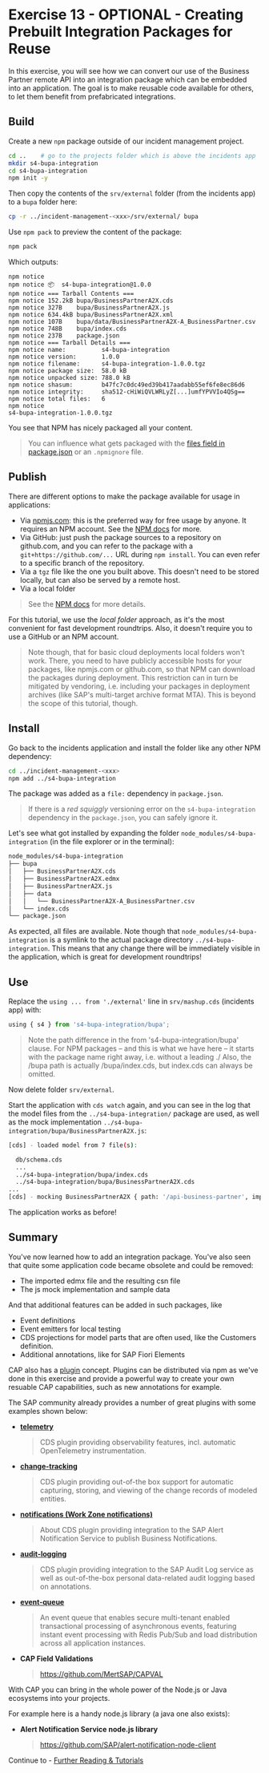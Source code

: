 # Exercise 13 - OPTIONAL - Creating Prebuilt Integration Packages for Reuse

In this exercise, you will see how we can convert our use of the Business Partner remote API into an integration package which can be embedded into an application. The goal is to make reusable code available for others, to let them benefit from prefabricated integrations.

## Build

Create a new `npm` package outside of our incident management project.

```bash
cd ..    # go to the projects folder which is above the incidents app
mkdir s4-bupa-integration
cd s4-bupa-integration
npm init -y
```

Then copy the contents of the `srv/external` folder (from the incidents app) to a `bupa` folder here:

```bash
cp -r ../incident-management-<xxx>/srv/external/ bupa
```

Use `npm pack` to preview the content of the package:

```bash
npm pack
```
Which outputs:

```
npm notice 
npm notice 📦  s4-bupa-integration@1.0.0
npm notice === Tarball Contents === 
npm notice 152.2kB bupa/BusinessPartnerA2X.cds                       
npm notice 327B    bupa/BusinessPartnerA2X.js                        
npm notice 634.4kB bupa/BusinessPartnerA2X.xml                       
npm notice 107B    bupa/data/BusinessPartnerA2X-A_BusinessPartner.csv
npm notice 748B    bupa/index.cds                                    
npm notice 237B    package.json                                      
npm notice === Tarball Details === 
npm notice name:          s4-bupa-integration                 
npm notice version:       1.0.0                                   
npm notice filename:      s4-bupa-integration-1.0.0.tgz       
npm notice package size:  58.0 kB                                 
npm notice unpacked size: 788.0 kB                                
npm notice shasum:        b47fc7c0dc49ed39b417aadabb55ef6fe8ec86d6
npm notice integrity:     sha512-cHiWiQVLWRLyZ[...]umfYPVVIo4QSg==
npm notice total files:   6                                       
npm notice 
s4-bupa-integration-1.0.0.tgz
```

You see that NPM has nicely packaged all your content.

> You can influence what gets packaged with the [files field in package.json](https://docs.npmjs.com/cli/v8/configuring-npm/package-json#files) or an `.npmignore` file.

## Publish

There are different options to make the package available for usage in applications:

- Via [npmjs.com](https://www.npmjs.com/): this is the preferred way for free usage by anyone. It requires an NPM account. See the [NPM docs](https://docs.npmjs.com/cli/v8/commands/npm-publish) for more.
- Via GitHub: just push the package sources to a repository on github.com, and you can refer to the package with a `git+https://github.com/...` URL during `npm install`. You can even refer to a specific branch of the repository.
- Via a `tgz` file like the one you built above. This doesn't need to be stored locally, but can also be served by a remote host.
- Via a local folder

> See the [NPM docs](https://docs.npmjs.com/cli/v8/configuring-npm/package-json#urls-as-dependencies) for more details.

For this tutorial, we use the _local folder_ approach, as it's the most convenient for fast development roundtrips. Also, it doesn't require you to use a GitHub or an NPM account.

> Note though, that for basic cloud deployments local folders won't work. There, you need to have publicly accessible hosts for your packages, like npmjs.com or github.com, so that NPM can download the packages during deployment.
    This restriction can in turn be mitigated by vendoring, i.e. including your packages in deployment archives (like SAP's multi-target archive format MTA). This is beyond the scope of this tutorial, though.

## Install

Go back to the incidents application and install the folder like any other NPM dependency:

```bash
cd ../incident-management-<xxx>
npm add ../s4-bupa-integration
```

The package was added as a `file:` dependency in `package.json`.

> If there is a _red squiggly_ versioning error on the `s4-bupa-integration` dependency in the `package.json`, you can safely ignore it.

Let's see what got installed by expanding the folder `node_modules/s4-bupa-integration` (in the file explorer or in the terminal):

```bash
node_modules/s4-bupa-integration
├── bupa
│   ├── BusinessPartnerA2X.cds
│   ├── BusinessPartnerA2X.edmx
│   ├── BusinessPartnerA2X.js
│   ├── data
│   │   └── BusinessPartnerA2X-A_BusinessPartner.csv
│   └── index.cds
└── package.json
```

As expected, all files are available. Note though that `node_modules/s4-bupa-integration` is a symlink to the actual package directory `../s4-bupa-integration`. This means that any change there will be immediately visible in the application, which is great for development roundtrips!

## Use

Replace the `using ... from './external'` line in `srv/mashup.cds` (incidents app) with:

```js
using { s4 } from 's4-bupa-integration/bupa';
```

> Note the path difference in the from 's4-bupa-integration/bupa' clause. For NPM packages – and this is what we have here – it starts with the package name right away, i.e. without a leading ./
    Also, the /bupa path is actually /bupa/index.cds, but index.cds can always be omitted.

Now delete folder `srv/external`.

Start the application with `cds watch` again, and you can see in the log that the model files from the `../s4-bupa-integration/` package are used, as well as the mock implementation `../s4-bupa-integration/bupa/BusinessPartnerA2X.js`:

```bash
[cds] - loaded model from 7 file(s):

  db/schema.cds
  ...
  ../s4-bupa-integration/bupa/index.cds
  ../s4-bupa-integration/bupa/BusinessPartnerA2X.cds
...
[cds] - mocking BusinessPartnerA2X { path: '/api-business-partner', impl: '../s4-bupa-integration/bupa/BusinessPartnerA2X.js' }
```

The application works as before!

## Summary

You've now learned how to add an integration package. You've also seen that quite some application code became obsolete and could be removed:

- The imported edmx file and the resulting csn file
- The js mock implementation and sample data

And that additional features can be added in such packages, like

- Event definitions
- Event emitters for local testing
- CDS projections for model parts that are often used, like the Customers definition.
- Additional annotations, like for SAP Fiori Elements

CAP also has a [plugin](https://cap.cloud.sap/docs/node.js/cds-plugins) concept. Plugins can be distributed via npm as we've done in this exercise and provide a powerful way to create your own resuable CAP capabilities, such as new annotations for example.

The SAP community already provides a number of great plugins with some examples shown below:

- __[telemetry](https://github.com/cap-js/telemetry)__
    > CDS plugin providing observability features, incl. automatic OpenTelemetry instrumentation.

- __[change-tracking](https://github.com/cap-js/change-tracking)__
    > CDS plugin providing out-of-the box support for automatic capturing, storing, and viewing of the change records of modeled entities.

- __[notifications (Work Zone notifications)](https://github.com/cap-js/notifications)__
    > About CDS plugin providing integration to the SAP Alert Notification Service to publish Business Notifications.

- __[audit-logging](https://github.com/cap-js/audit-logging)__
    > CDS plugin providing integration to the SAP Audit Log service as well as out-of-the-box personal data-related audit logging based on annotations.

- __[event-queue](https://github.com/cap-js-community/event-queue)__
    > An event queue that enables secure multi-tenant enabled transactional processing of asynchronous events, featuring instant event processing with Redis Pub/Sub and load distribution across all application instances.

- __CAP Field Validations__
    > https://github.com/MertSAP/CAPVAL


With CAP you can bring in the whole power of the Node.js or Java ecosystems into your projects.

For example here is a handy node.js library (a java one also exists):

- __Alert Notification Service node.js library__
    > https://github.com/SAP/alert-notification-node-client


Continue to - [Further Reading & Tutorials](../Further%20Reading/README.md)
